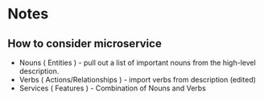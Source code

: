 # Notes

How to consider microservice
---
+ Nouns ( Entities ) - pull out a  list of important nouns from the high-level description.
+ Verbs ( Actions/Relationships ) - import verbs from description (edited)
+ Services ( Features ) - Combination of Nouns and Verbs
